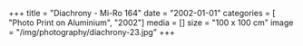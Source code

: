 +++
title = "Diachrony - Mi-Ro 164"
date = "2002-01-01"
categories = [ "Photo Print on Aluminium", "2002"]
media = []
size = "100 x 100 cm"
image = "/img/photography/diachrony-23.jpg"
+++
